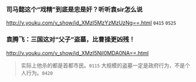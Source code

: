 ### 司马懿这个“戏精”到底是忠是奸？听听袁sir怎么说
http://v.youku.com/v_show/id_XMzI5MzYzMzUzNg==.html
`0415`
`0525`

### 袁腾飞：三国这对“父子”盗墓，比曹操更凶残！
http://v.youku.com/v_show/id_XMzI5NjI0MDA0NA==.html
 > 实际上他杀的都是首都市民。`0115`
 > 大规模的盗墓一定是政府行为，不是个人行为。`0420`
